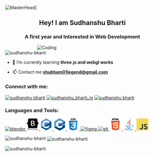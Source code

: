 
![MasterHead](https://media.licdn.com/dms/image/C4E16AQHRaJv_M3liwA/profile-displaybackgroundimage-shrink_350_1400/0/1647533807678?e=1690416000&v=beta&t=jIuCvIAS6eiH_KrPA8gqyTR0ClIeM73f6omcGtu_sJ8)]
<!-- ![Header](./github-header-image.png) -->
<h2 align="center">Hey! I am Sudhanshu Bharti</h3>
<h3 align="center">A first year and Interested in Web Development</h3>


<img align="right" alt="Coding" width="400" src="https://camo.githubusercontent.com/c1dcb74cc1c1835b1d716f5051499a2814c683c806b15f04b0eba492863703e9/68747470733a2f2f63646e2e6472696262626c652e636f6d2f75736572732f3733303730332f73637265656e73686f74732f363538313234332f6176656e746f2e676966">
<p align="left"> <img src="https://komarev.com/ghpvc/?username=sudhanshu-bharti&label=Profile%20views&color=0e75b6&style=flat" alt="sudhanshu-bharti" /> </p>

- 🌱 I’m currently learning **three.js and webgl works**

- 📫 Contact me **shubham01legend@gmail.com**

<h3 align="left">Connect with me:</h3>
<p align="left">
<a href="https://linkedin.com/in/sudhanshu bharti" target="blank"><img align="center" src="https://raw.githubusercontent.com/rahuldkjain/github-profile-readme-generator/master/src/images/icons/Social/linked-in-alt.svg" alt="sudhanshu bharti" height="30" width="40" /></a>
<a href="https://instagram.com/sudhanshu_bharti_ig" target="blank"><img align="center" src="https://raw.githubusercontent.com/rahuldkjain/github-profile-readme-generator/master/src/images/icons/Social/instagram.svg" alt="sudhanshu_bharti_ig" height="30" width="40" /></a>
<a href="https://www.behance.net/sudhanshu bharti" target="blank"><img align="center" src="https://raw.githubusercontent.com/rahuldkjain/github-profile-readme-generator/master/src/images/icons/Social/behance.svg" alt="sudhanshu bharti" height="30" width="40" /></a>
</p>

<h3 align="left">Languages and Tools:</h3>
<p align="left"> <a href="https://www.blender.org/" target="_blank" rel="noreferrer"> <img src="https://download.blender.org/branding/community/blender_community_badge_white.svg" alt="blender" width="40" height="40"/> </a> <a href="https://getbootstrap.com" target="_blank" rel="noreferrer"> <img src="https://raw.githubusercontent.com/devicons/devicon/master/icons/bootstrap/bootstrap-plain-wordmark.svg" alt="bootstrap" width="40" height="40"/> </a> <a href="https://www.cprogramming.com/" target="_blank" rel="noreferrer"> <img src="https://raw.githubusercontent.com/devicons/devicon/master/icons/c/c-original.svg" alt="c" width="40" height="40"/> </a> <a href="https://www.w3schools.com/cpp/" target="_blank" rel="noreferrer"> <img src="https://raw.githubusercontent.com/devicons/devicon/master/icons/cplusplus/cplusplus-original.svg" alt="cplusplus" width="40" height="40"/> </a> <a href="https://www.w3schools.com/css/" target="_blank" rel="noreferrer"> <img src="https://raw.githubusercontent.com/devicons/devicon/master/icons/css3/css3-original-wordmark.svg" alt="css3" width="40" height="40"/> </a> <a href="https://www.figma.com/" target="_blank" rel="noreferrer"> <img src="https://www.vectorlogo.zone/logos/figma/figma-icon.svg" alt="figma" width="40" height="40"/> </a> <a href="https://git-scm.com/" target="_blank" rel="noreferrer"> <img src="https://www.vectorlogo.zone/logos/git-scm/git-scm-icon.svg" alt="git" width="40" height="40"/> </a> <a href="https://www.w3.org/html/" target="_blank" rel="noreferrer"> <img src="https://raw.githubusercontent.com/devicons/devicon/master/icons/html5/html5-original-wordmark.svg" alt="html5" width="40" height="40"/> </a> <a href="https://www.java.com" target="_blank" rel="noreferrer"> <img src="https://raw.githubusercontent.com/devicons/devicon/master/icons/java/java-original.svg" alt="java" width="40" height="40"/> </a> <a href="https://developer.mozilla.org/en-US/docs/Web/JavaScript" target="_blank" rel="noreferrer"> <img src="https://raw.githubusercontent.com/devicons/devicon/master/icons/javascript/javascript-original.svg" alt="javascript" width="40" height="40"/> </a> </p>

<p><img align="left" src="https://github-readme-stats.vercel.app/api/top-langs?username=sudhanshu-bharti&show_icons=true&locale=en&layout=compact" alt="sudhanshu-bharti" /></p>

<p>&nbsp;<img align="center" src="https://github-readme-stats.vercel.app/api?username=sudhanshu-bharti&show_icons=true&locale=en" alt="sudhanshu-bharti" /></p>

<p><img align="center" src="https://github-readme-streak-stats.herokuapp.com/?user=sudhanshu-bharti&" alt="sudhanshu-bharti" /></p>
